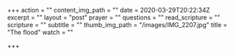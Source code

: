 +++
action = ""
content_img_path = ""
date = 2020-03-29T20:22:34Z
excerpt = ""
layout = "post"
prayer = ""
questions = ""
read_scripture = ""
scripture = ""
subtitle = ""
thumb_img_path = "/images/IMG_2207.jpg"
title = "The flood"
watch = ""

+++
